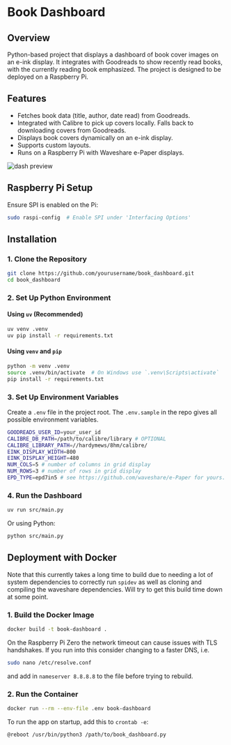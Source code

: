 # Book Dashboard

## Overview
Python-based project that displays a dashboard of book cover images on an e-ink display. It integrates with Goodreads to show recently read books, with the currently reading book emphasized. The project is designed to be deployed on a Raspberry Pi.

## Features
- Fetches book data (title, author, date read) from Goodreads.
- Integrated with Calibre to pick up covers locally. Falls back to downloading covers from Goodreads.
- Displays book covers dynamically on an e-ink display.
- Supports custom layouts.
- Runs on a Raspberry Pi with Waveshare e-Paper displays.

![dash preview](./img/dash.jpg)

## Raspberry Pi Setup
Ensure SPI is enabled on the Pi:
```sh
sudo raspi-config  # Enable SPI under 'Interfacing Options'
```

## Installation
### **1. Clone the Repository**
```sh
git clone https://github.com/yourusername/book_dashboard.git
cd book_dashboard
```

### **2. Set Up Python Environment**
#### Using `uv` (Recommended)
```sh
uv venv .venv
uv pip install -r requirements.txt
```
#### Using `venv` and `pip`
```sh
python -m venv .venv
source .venv/bin/activate  # On Windows use `.venv\Scripts\activate`
pip install -r requirements.txt
```

### **3. Set Up Environment Variables**
Create a `.env` file in the project root. The `.env.sample` in the repo gives all possible environment variables.
```bash
GOODREADS_USER_ID=your_user_id
CALIBRE_DB_PATH=/path/to/calibre/library # OPTIONAL
CALIBRE_LIBRARY_PATH=//hardymews/8hm/calibre/
EINK_DISPLAY_WIDTH=800
EINK_DISPLAY_HEIGHT=480
NUM_COLS=5 # number of columns in grid display
NUM_ROWS=3 # number of rows in grid display
EPD_TYPE=epd7in5 # see https://github.com/waveshare/e-Paper for yours. Use "TEST" for local testing with matplotlib.
```

### **4. Run the Dashboard**
```sh
uv run src/main.py
```
Or using Python:
```sh
python src/main.py
```

## Deployment with Docker
Note that this currently takes a long time to build due to needing a lot of system dependencies to correctly run `spidev` as well as cloning and compiling the waveshare dependencies. Will try to get this build time down at some point.
### **1. Build the Docker Image**
```sh
docker build -t book-dashboard .
```

On the Raspberry Pi Zero the network timeout can cause issues with TLS handshakes. If you run into this consider changing to a faster DNS, i.e.
```sh
sudo nano /etc/resolve.conf
```
and add in `nameserver 8.8.8.8` to the file before trying to rebuild.

### **2. Run the Container**
```sh
docker run --rm --env-file .env book-dashboard
```

To run the app on startup, add this to `crontab -e`:
```
@reboot /usr/bin/python3 /path/to/book_dashboard.py
```